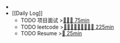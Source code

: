 -
- [[Daily Log]]
	- TODO 项目面试 >[🍅🍅🍅 75min](#agenda-pomo://?t=f-1693275449682-1500%2Cf-1693277387661-1500%2Cf-1693281684836-1500)
	- TODO leetcode >[🍅🍅🍅🍅🍅🍅🍅🍅🍅 225min](#agenda-pomo://?t=f-1693537882107-1500%2Cf-1693579817249-1500%2Cf-1693838996410-1500%2Cf-1693925451137-1500%2Cf-1693927294572-1500%2Cf-1694010355936-1500%2Cf-1694063134141-1500%2Cf-1694064801513-1500%2Cf-1694068381869-1500)
	- TODO Resume >[🍅 25min](#agenda-pomo://?t=f-1693489649815-1500)